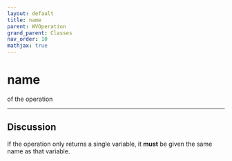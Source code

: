 ```yaml
---
layout: default
title: name
parent: WVOperation
grand_parent: Classes
nav_order: 10
mathjax: true
---
```


#  name

of the operation


---

## Discussion

  If the operation only returns a single variable, it **must** be
  given the same name as that variable.
  
